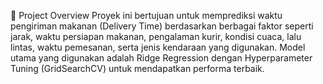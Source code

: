 📌 Project Overview
Proyek ini bertujuan untuk memprediksi waktu pengiriman makanan (Delivery Time) berdasarkan berbagai faktor seperti jarak, waktu persiapan makanan, pengalaman kurir, kondisi cuaca, lalu lintas, waktu pemesanan, serta jenis kendaraan yang digunakan.
Model utama yang digunakan adalah Ridge Regression dengan Hyperparameter Tuning (GridSearchCV) untuk mendapatkan performa terbaik.

